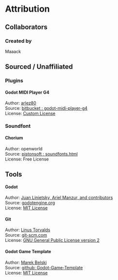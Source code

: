 # Attribution
## Collaborators

### Created by
Maaack

## Sourced / Unaffiliated
### Plugins
#### Godot MIDI Player G4
Author: [arlez80](https://bitbucket.org/arlez80/)  
Source: [bitbucket : godot-midi-player-g4](https://bitbucket.org/arlez80/godot-midi-player-g4/src/master/)  
License: [Custom License](https://bitbucket.org/arlez80/godot-midi-player-g4/src/master/LICENSE.txt)

### Soundfont
#### Chorium

Author: openworld  
Source: [pistonsoft : soundfonts.html](https://www.pistonsoft.com/soundfonts.html)  
License: Free License

## Tools
#### Godot
Author: [Juan Linietsky, Ariel Manzur, and contributors](https://godotengine.org/contact)  
Source: [godotengine.org](https://godotengine.org/)  
License: [MIT License](https://github.com/godotengine/godot/blob/master/LICENSE.txt) 

#### Git
Author: [Linus Torvalds](https://github.com/torvalds)  
Source: [git-scm.com](https://git-scm.com/downloads)  
License: [GNU General Public License version 2](https://opensource.org/licenses/GPL-2.0)

#### Godot Game Template
Author: [Marek Belski](https://github.com/Maaack)  
Source: [github: Godot-Game-Template](https://github.com/Maaack/Godot-Game-Template)  
License: [MIT License](LICENSE.txt)  
